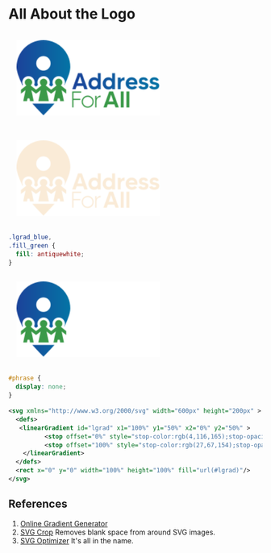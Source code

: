 <style type="text/css">
img {
  height:150px;
  padding:1rem;
}
img[src*="#dark"] {
  background-color: gray;
}
img[src*="#mobile"] {
  border:1px dotted gray;
  height: 60px;
  padding: .5rem;
  width: 43px;
  object-position: 0 100%;
  object-fit: cover;
}
</style>

# All About the Logo <!-- omit in toc -->

![Minified Logo](/assets/logo-min.svg "Minified Logo 5kB")

![Logo Dark](/assets/logo-dark.svg#dark "Logo Dark Mode")

```css
.lgrad_blue,
.fill_green {
  fill: antiquewhite;
}
```

![Logo Mobile](/assets/logo-mobile.svg#mobile "Logo Mobile Mode")

```css
#phrase {
  display: none;
}
```

```xml
<svg xmlns="http://www.w3.org/2000/svg" width="600px" height="200px" >
  <defs>
   <linearGradient id="lgrad" x1="100%" y1="50%" x2="0%" y2="50%" >
          <stop offset="0%" style="stop-color:rgb(4,116,165);stop-opacity:1.00" />
          <stop offset="100%" style="stop-color:rgb(27,67,154);stop-opacity:1.00" />
    </linearGradient>
  </defs>
  <rect x="0" y="0" width="100%" height="100%" fill="url(#lgrad)"/>
</svg>
```

## References

1. [Online Gradient Generator](https://angrytools.com/gradient/)
2. [SVG Crop](https://svgcrop.com) Removes blank space from around SVG images.
3. [SVG Optimizer](https://svgoptimizer.com) It's all in the name.
